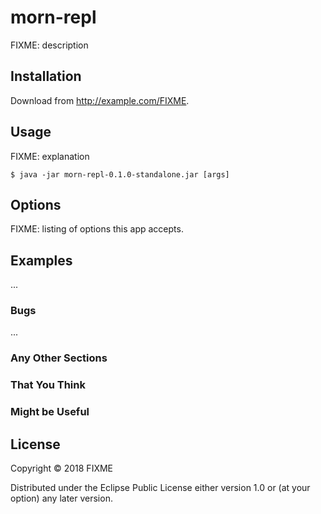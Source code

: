 # morn-repl

FIXME: description

## Installation

Download from http://example.com/FIXME.

## Usage

FIXME: explanation

    $ java -jar morn-repl-0.1.0-standalone.jar [args]

## Options

FIXME: listing of options this app accepts.

## Examples

...

### Bugs

...

### Any Other Sections
### That You Think
### Might be Useful

## License

Copyright © 2018 FIXME

Distributed under the Eclipse Public License either version 1.0 or (at
your option) any later version.
